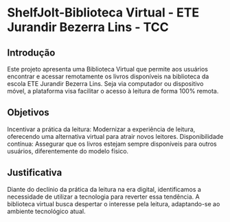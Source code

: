 # ShelfJolt-Biblioteca Virtual - ETE Jurandir Bezerra Lins - TCC
## Introdução
Este projeto apresenta uma Biblioteca Virtual que permite aos usuários encontrar e acessar remotamente os livros disponíveis na biblioteca da escola ETE Jurandir Bezerra Lins. Seja via computador ou dispositivo móvel, a plataforma visa facilitar o acesso à leitura de forma 100% remota.

## Objetivos
Incentivar a prática da leitura: Modernizar a experiência de leitura, oferecendo uma alternativa virtual para atrair novos leitores.
Disponibilidade contínua: Assegurar que os livros estejam sempre disponíveis para outros usuários, diferentemente do modelo físico.
## Justificativa
Diante do declínio da prática da leitura na era digital, identificamos a necessidade de utilizar a tecnologia para reverter essa tendência. A biblioteca virtual busca despertar o interesse pela leitura, adaptando-se ao ambiente tecnológico atual.

